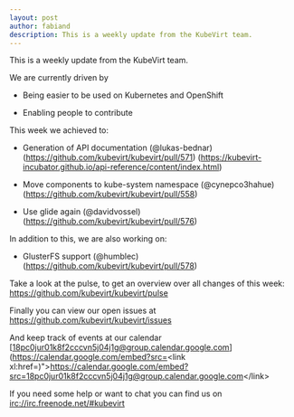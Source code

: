 ```yaml
---
layout: post
author: fabiand
description: This is a weekly update from the KubeVirt team.
---
```

This is a weekly update from the KubeVirt team.

We are currently driven by

-   Being easier to be used on Kubernetes and OpenShift

-   Enabling people to contribute

This week we achieved to:

-   Generation of API documentation (@lukas-bednar)
    (<https://github.com/kubevirt/kubevirt/pull/571>)
    (<https://kubevirt-incubator.github.io/api-reference/content/index.html>)

-   Move components to kube-system namespace (@cynepco3hahue)
    (<https://github.com/kubevirt/kubevirt/pull/558>)

-   Use glide again (@davidvossel)
    (<https://github.com/kubevirt/kubevirt/pull/576>)

In addition to this, we are also working on:

-   GlusterFS support (@humblec)
    (<https://github.com/kubevirt/kubevirt/pull/578>)

Take a look at the pulse, to get an overview over all changes of this
week: <https://github.com/kubevirt/kubevirt/pulse>

Finally you can view our open issues at
<https://github.com/kubevirt/kubevirt/issues>

And keep track of events at our calendar
[18pc0jur01k8f2cccvn5j04j1g@group.calendar.google.com](https://calendar.google.com/embed?src=<link xl:href=)"&gt;https://calendar.google.com/embed?src=<18pc0jur01k8f2cccvn5j04j1g@group.calendar.google.com>&lt;/link&gt;

If you need some help or want to chat you can find us on
<irc://irc.freenode.net/#kubevirt>
